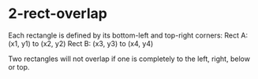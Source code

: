 # 2-rect-overlap
Each rectangle is defined by its bottom-left and top-right corners:
Rect A: (x1, y1) to (x2, y2)
Rect B: (x3, y3) to (x4, y4)

Two rectangles will not overlap if one is completely to the left, right, below or top.
